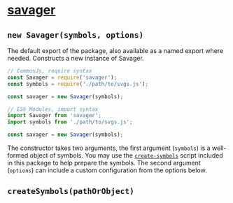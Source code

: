 # [savager](https://ddamato.github.io/savager/)

## `new Savager(symbols, options)`
The default export of the package, also available as a named export where needed. Constructs a new instance of Savager.

```js
// CommonJs, require syntax
const Savager = require('savager');
const symbols = require('./path/to/svgs.js');

const savager = new Savager(symbols);
```

```js
// ES6 Modules, import syntax
import Savager from 'savager';
import symbols from './path/to/svgs.js';

const savager = new Savager(symbols);
```

The constructor takes two arguments, the first argument (`symbols`) is a well-formed object of symbols. You may use the [`create-symbols`](#createsymbolspathorobject) script included in this package to help prepare the symbols. The second argument (`options`) can include a custom configuration from the options below.

## `createSymbols(pathOrObject)`
